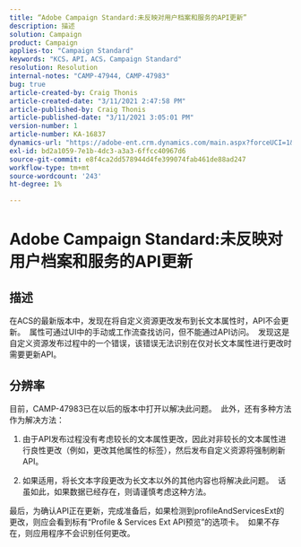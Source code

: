 ```yaml
---
title: “Adobe Campaign Standard:未反映对用户档案和服务的API更新”
description: 描述
solution: Campaign
product: Campaign
applies-to: "Campaign Standard"
keywords: "KCS，API，ACS，Campaign Standard"
resolution: Resolution
internal-notes: "CAMP-47944, CAMP-47983"
bug: true
article-created-by: Craig Thonis
article-created-date: "3/11/2021 2:47:58 PM"
article-published-by: Craig Thonis
article-published-date: "3/11/2021 3:05:01 PM"
version-number: 1
article-number: KA-16837
dynamics-url: "https://adobe-ent.crm.dynamics.com/main.aspx?forceUCI=1&pagetype=entityrecord&etn=knowledgearticle&id=9e584fc3-7882-eb11-a812-000d3a3b2c6b"
exl-id: bd2a1059-7e1b-4dc3-a3a3-6ffcc40967d6
source-git-commit: e8f4ca2dd578944d4fe399074fab461de88ad247
workflow-type: tm+mt
source-wordcount: '243'
ht-degree: 1%

---
```


# Adobe Campaign Standard:未反映对用户档案和服务的API更新

## 描述


在ACS的最新版本中，发现在将自定义资源更改发布到长文本属性时，API不会更新。  属性可通过UI中的手动或工作流查找访问，但不能通过API访问。  发现这是自定义资源发布过程中的一个错误，该错误无法识别在仅对长文本属性进行更改时需要更新API。


## 分辨率


目前，CAMP-47983已在以后的版本中打开以解决此问题。  此外，还有多种方法作为解决方法：

1) 由于API发布过程没有考虑较长的文本属性更改，因此对非较长的文本属性进行良性更改（例如，更改其他属性的标签），然后发布自定义资源将强制刷新API。

2) 如果适用，将长文本字段更改为长文本以外的其他内容也将解决此问题。  话虽如此，如果数据已经存在，则请谨慎考虑这种方法。



最后，为确认API正在更新，完成准备后，如果检测到profileAndServicesExt的更改，则应会看到标有“Profile &amp; Services Ext API预览”的选项卡。  如果不存在，则应用程序不会识别任何更改。
